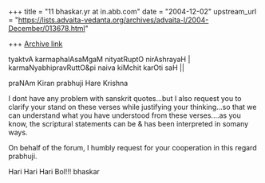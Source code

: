 +++
title = "11 bhaskar.yr at in.abb.com"
date = "2004-12-02"
upstream_url = "https://lists.advaita-vedanta.org/archives/advaita-l/2004-December/013678.html"

+++
[Archive link](https://lists.advaita-vedanta.org/archives/advaita-l/2004-December/013678.html)


tyaktvA karmaphalAsaMgaM nityatRuptO nirAshrayaH |
karmaNyabhipravRuttO&pi naiva kiMchit karOti saH ||

praNAm Kiran prabhuji
Hare Krishna

I dont have any problem with sanskrit quotes...but I also request you to
clarify your stand on these verses while justifying your thinking...so that
we can understand what you have understood from these verses....as you
know, the scriptural statements can be & has been interpreted in somany
ways.

On behalf of the forum, I humbly request for your cooperation in this
regard prabhuji.

Hari Hari Hari Bol!!!
bhaskar




